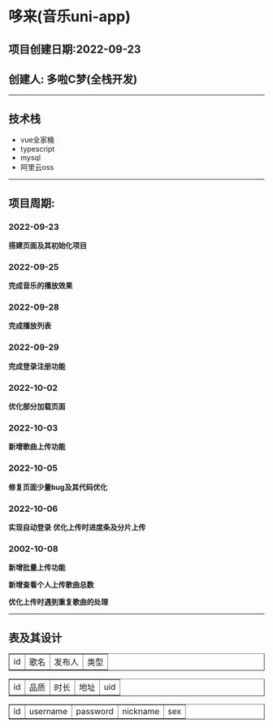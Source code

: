 # 哆来(音乐uni-app)
## 项目创建日期:2022-09-23
## 创建人: 多啦C梦(全栈开发)

***

## 技术栈
* vue全家桶
* typescript
* mysql
* 阿里云oss

***

## 项目周期:
### 2022-09-23
**搭建页面及其初始化项目**
### 2022-09-25
**完成音乐的播放效果**
### 2022-09-28
**完成播放列表**
### 2022-09-29
**完成登录注册功能**
### 2022-10-02
**优化部分加载页面**
### 2022-10-03
**新增歌曲上传功能**
### 2022-10-05
**修复页面少量bug及其代码优化**
### 2022-10-06
**实现自动登录**
**优化上传时进度条及分片上传**
### 2002-10-08
**新增批量上传功能**

**新增查看个人上传歌曲总数**

**优化上传时遇到重复歌曲的处理**

***

## 表及其设计
<table border="1">
<tr>
<td>id</td>
<td>歌名</td>
<td>发布人</td>
<td>类型</td>
</tr>
</table>

<table border="1">
<tr>
<td>id</td>
<td>品质</td>
<td>时长</td>
<td>地址</td>
<td>uid</td>
</tr>
</table>

<table border="1">
<tr>
<td>id</td>
<td>username</td>
<td>password</td>
<td>nickname</td>
<td>sex</td>
</tr>
</table>



